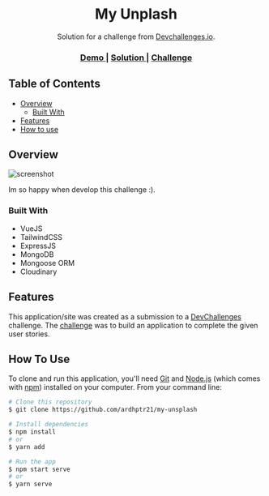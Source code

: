 <h1 align="center">My Unplash</h1>

<div align="center">
   Solution for a challenge from  <a href="http://devchallenges.io" target="_blank">Devchallenges.io</a>.
</div>

<div align="center">
  <h3>
    <a href="http://localhost:3000">
      Demo
    </a>
    <span> | </span>
    <a href="https://github.com/ardhptr21/my-unsplash">
      Solution
    </a>
    <span> | </span>
    <a href="https://devchallenges.io/challenges/rYyhwJAxMfES5jNQ9YsP">
      Challenge
    </a>
  </h3>
</div>

<!-- TABLE OF CONTENTS -->

## Table of Contents

- [Overview](#overview)
  - [Built With](#built-with)
- [Features](#features)
- [How to use](#how-to-use)

<!-- OVERVIEW -->

## Overview

![screenshot](https://i.ibb.co/gSt7W4D/image.png)

Im so happy when develop this challenge :).

### Built With

<!-- This section should list any major frameworks that you built your project using. Here are a few examples.-->

- VueJS
- TailwindCSS
- ExpressJS
- MongoDB
- Mongoose ORM
- Cloudinary

## Features

<!-- List the features of your application or follow the template. Don't share the figma file here :) -->

This application/site was created as a submission to a [DevChallenges](https://devchallenges.io/challenges) challenge. The [challenge](https://devchallenges.io/challenges/rYyhwJAxMfES5jNQ9YsP) was to build an application to complete the given user stories.

## How To Use

To clone and run this application, you'll need [Git](https://git-scm.com) and [Node.js](https://nodejs.org/en/download/) (which comes with [npm](http://npmjs.com)) installed on your computer. From your command line:

```bash
# Clone this repository
$ git clone https://github.com/ardhptr21/my-unsplash

# Install dependencies
$ npm install
# or
$ yarn add

# Run the app
$ npm start serve
# or
$ yarn serve
```